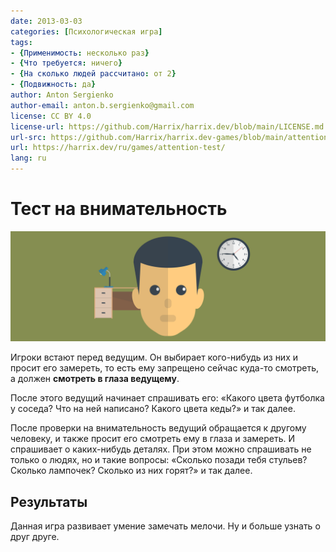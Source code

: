 ```yaml
---
date: 2013-03-03
categories: [Психологическая игра]
tags:
- {Применимость: несколько раз}
- {Что требуется: ничего}
- {На сколько людей рассчитано: от 2}
- {Подвижность: да}
author: Anton Sergienko
author-email: anton.b.sergienko@gmail.com
license: CC BY 4.0
license-url: https://github.com/Harrix/harrix.dev/blob/main/LICENSE.md
url-src: https://github.com/Harrix/harrix.dev-games/blob/main/attention-test/attention-test.md
url: https://harrix.dev/ru/games/attention-test/
lang: ru
---
```


# Тест на внимательность

![Featured image](featured-image.svg)

Игроки встают перед ведущим. Он выбирает кого-нибудь из них и просит его замереть, то есть ему запрещено сейчас куда-то смотреть, а должен **смотреть в глаза ведущему**.

После этого ведущий начинает спрашивать его: «Какого цвета футболка у соседа? Что на ней написано? Какого цвета кеды?» и так далее.

После проверки на внимательность ведущий обращается к другому человеку, и также просит его смотреть ему в глаза и замереть. И спрашивает о каких-нибудь деталях. При этом можно спрашивать не только о людях, но и такие вопросы: «Сколько позади тебя стульев? Сколько лампочек? Сколько из них горят?» и так далее.

## Результаты

Данная игра развивает умение замечать мелочи. Ну и больше узнать о друг друге.
